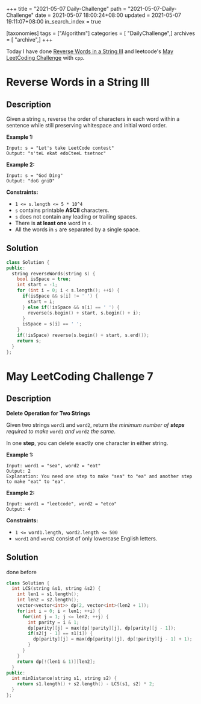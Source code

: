 +++
title = "2021-05-07 Daily-Challenge"
path = "2021-05-07-Daily-Challenge"
date = 2021-05-07 18:00:24+08:00
updated = 2021-05-07 19:11:07+08:00
in_search_index = true

[taxonomies]
tags = ["Algorithm"]
categories = [ "DailyChallenge",]
archives = [ "archive",]
+++

Today I have done [Reverse Words in a String III](https://leetcode.com/problems/reverse-words-in-a-string-iii/) and leetcode's [May LeetCoding Challenge](https://leetcode.com/explore/challenge/card/may-leetcoding-challenge-2021/598/week-1-may-1st-may-7th/3734/) with `cpp`.

<!-- more -->

# Reverse Words in a String III

## Description

Given a string `s`, reverse the order of characters in each word within a sentence while still preserving whitespace and initial word order.

 

**Example 1:**

```
Input: s = "Let's take LeetCode contest"
Output: "s'teL ekat edoCteeL tsetnoc"
```

**Example 2:**

```
Input: s = "God Ding"
Output: "doG gniD"
```

 

**Constraints:**

- `1 <= s.length <= 5 * 10^4`
- `s` contains printable **ASCII** characters.
- `s` does not contain any leading or trailing spaces.
- There is **at least one** word in `s`.
- All the words in `s` are separated by a single space.


## Solution

``` cpp
class Solution {
public:
  string reverseWords(string s) {
    bool isSpace = true;
    int start = -1;
    for (int i = 0; i < s.length(); ++i) {
      if(isSpace && s[i] != ' ') {
        start = i;
      } else if(!isSpace && s[i] == ' ') {
        reverse(s.begin() + start, s.begin() + i);
      }
      isSpace = s[i] == ' ';
    }
    if(!isSpace) reverse(s.begin() + start, s.end());
    return s;
  }
};
```

# May LeetCoding Challenge 7

## Description

**Delete Operation for Two Strings**

Given two strings `word1` and `word2`, return *the minimum number of **steps** required to make* `word1` *and* `word2` *the same*.

In one **step**, you can delete exactly one character in either string.

 

**Example 1:**

```
Input: word1 = "sea", word2 = "eat"
Output: 2
Explanation: You need one step to make "sea" to "ea" and another step to make "eat" to "ea".
```

**Example 2:**

```
Input: word1 = "leetcode", word2 = "etco"
Output: 4
```

 

**Constraints:**

- `1 <= word1.length, word2.length <= 500`
- `word1` and `word2` consist of only lowercase English letters.

## Solution

done before

``` cpp
class Solution {
  int LCS(string &s1, string &s2) {
    int len1 = s1.length();
    int len2 = s2.length();
    vector<vector<int>> dp(2, vector<int>(len2 + 1));
    for(int i = 0; i < len1; ++i) {
      for(int j = 1; j <= len2; ++j) {
        int parity = i & 1;
        dp[parity][j] = max(dp[!parity][j], dp[parity][j - 1]);
        if(s2[j - 1] == s1[i]) {
          dp[parity][j] = max(dp[parity][j], dp[!parity][j - 1] + 1);
        }
      }
    }
    return dp[!(len1 & 1)][len2];
  }
public:
  int minDistance(string s1, string s2) {
    return s1.length() + s2.length() - LCS(s1, s2) * 2;
  }
};
```
